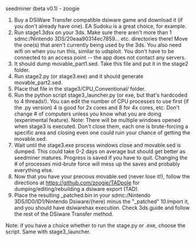 seedminer (beta v0.1) - zoogie

1. Buy a DSiWare Transfer compatible dsiware game and download it (if you don't already have one). EA Sudoku is a great choice, for example.
2. Run stage1.3dsx on your 3ds. Make sure there aren't more than 1 sdmc:/Nintendo 3DS/20eaa90314ec7859... etc.
   directories there! Move the one(s) that aren't currently being used by the 3ds. You also need wifi on when you run this, similar to udsploit.
   You don't have to be connected to an access point -- the app does not contact any servers.
3. It should dump movable_part1.sed. Take this file and put it in the stage2 folder.
4. Run stage2.py (or stage3.exe) and it should generate movable_part2.sed.
5. Place that file in the stage3/CPU_Conventional/ folder.
6. Run the python script stage3_launcher.py (or exe, but that's hardcoded to 4 threads!). You can edit the number of CPU processes to use first
   (if the .py version) 4 is good for 2x cores and 8 for 4x cores, etc. Don't change # of computers unless you know what you are doing 
   (experimental feature).
   Note: There will be multiple windows opened when stage3 is executed. Don't close them, each one is brute-forcing a specific area and closing 
   even one could ruin your chance of getting the movable.sed.
7. Wait until the stage3.exe process windows close and movable.sed is dumped. This could take 0-2 days on average but
   should get better as seedminer matures. Progress is saved if you have to quit. Changing the # of processes mid-brute force
   will mess up the saves and probably everything else.
8. Now that you have your precious movable.sed (never lose it!), follow the directions at https://github.com/zoogie/TADpole for
   dumping/editing/rebuilding a dsiware export (TAD).
9. Place the resulting <dsiware>_patched.bin in your sdmc:/Nintendo 3DS/ID0/ID1/Nintendo Dsiware/(here) minus the "_patched"
10.Import it, and you should have dsiwarehax execution. Check 3ds.guide and follow the rest of the DSiware Transfer method.

Note: if you have a choice whether to run the stage.py or .exe, choose the script. Same with stage3_launcher.
